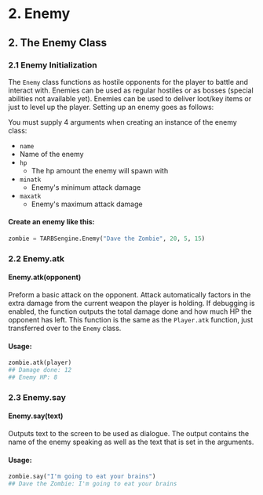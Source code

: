 # 2. Enemy

## 2. The Enemy Class

### 2.1 Enemy Initialization

The `Enemy` class functions as hostile opponents for the player to battle and interact with. Enemies can be used as regular hostiles or as bosses \(special abilities not available yet\). Enemies can be used to deliver loot/key items or just to level up the player. Setting up an enemy goes as follows: 

You must supply 4 arguments when creating an instance of the enemy class:

*  `name`
  * Name of the enemy
* `hp`
  * The hp amount the enemy will spawn with
* `minatk`
  * Enemy's minimum attack damage
* `maxatk`
  * Enemy's maximum attack damage

#### Create an enemy like this:

```python
zombie = TARBSengine.Enemy("Dave the Zombie", 20, 5, 15)
```



### 2.2 Enemy.atk

#### Enemy.atk\(opponent\)

Preform a basic attack on the opponent. Attack automatically factors in the extra damage from the current weapon the player is holding. If debugging is enabled, the function outputs the total damage done and how much HP the opponent has left. This function is the same as the `Player.atk` function, just transferred over to the `Enemy` class.

#### Usage:

```python
zombie.atk(player)
## Damage done: 12
## Enemy HP: 8
```

### 

### 2.3 Enemy.say

#### Enemy.say\(text\)

Outputs text to the screen to be used as dialogue. The output contains the name of the enemy speaking as well as the text that is set in the arguments.

####  Usage:

```python
zombie.say("I'm going to eat your brains")
## Dave the Zombie: I'm going to eat your brains
```

